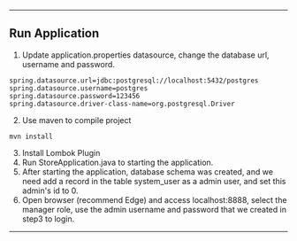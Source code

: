 
---

## Run Application


1. Update application.properties datasource, change the database url, username and password.
```properties
spring.datasource.url=jdbc:postgresql://localhost:5432/postgres
spring.datasource.username=postgres
spring.datasource.password=123456
spring.datasource.driver-class-name=org.postgresql.Driver
```
2. Use maven to compile project
```shell
mvn install
```
3. Install Lombok Plugin
4. Run StoreApplication.java to starting the application.
5. After starting the application, database schema was created, and we need add a record in the table system_user as a admin user, and set this admin's id to 0.
6. Open browser (recommend Edge) and access localhost:8888, select the manager role, use the admin username and password that we created in step3 to login.

---

